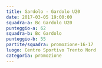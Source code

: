 ```yaml
---
title: Gardolo - Gardolo U20
date: 2017-03-05 19:00:00
squadra-a: Bc Gardolo U20
punteggio-a: 62
squadra-b: Bc Gardolo
punteggio-b: 55
partite/squadra: promozione-16-17
luogo: Centro Sportivo Trento Nord
categoria: promozione
---
```

